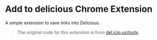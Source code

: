# Add to delicious Chrome Extension

A simple extension to save links into Delicious.




> The original code for this extension is from [del.icio.us/tools](https://del.icio.us/tools).